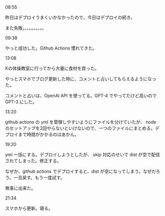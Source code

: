 08:55

昨日はデプロイうまくいかなかったので、今日はデプロイの続き。

また失敗。。。。。。。。。。

09:38

やっと成功した。Github Actions 慣れてきた。

13:08

Kの体操教室に行ってから大量に食材を買った。

やっとスマホでブログ更新した時に、コメントと占いしてもらえるようになった。

コメントと占いは、OpenAI API を使ってる。GPT-4 でやってたけど高いので GPT-3 にした。

13:20

github actions の yml を管理しやすいようにファイルを分けていたが、 node のセットアップを2回やらないといけないので、一つのファイルにまとめる。デプロイまで時間がかかるのはあかん。

19:20

yml 一括にする。デプロイしようとしたが、 skip 対応のせいで dist が空で配信されてしまった。修正する。

なぜか、github actions でデプロイすると、dist が空になってしまう。なぜだろう。一旦戻す。もう一度試す。

無事に出来た。

21:34

スマホから更新。寝る。